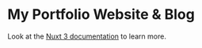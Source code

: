 # My Portfolio Website & Blog

Look at the [Nuxt 3 documentation](https://nuxt.com/docs/getting-started/introduction) to learn more.
